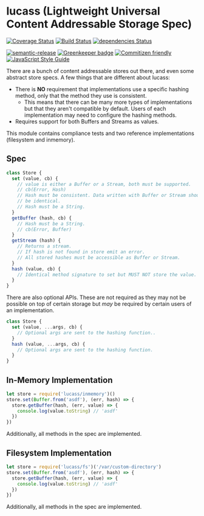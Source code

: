 # lucass (Lightweight Universal Content Addressable Storage Spec)

[![Coverage Status](https://coveralls.io/repos/github/mikeal/lucass/badge.svg?branch=master)](https://coveralls.io/github/mikeal/lucass?branch=master)
[![Build Status](https://travis-ci.org/mikeal/lucass.svg?branch=master)](https://travis-ci.org/mikeal/lucass)
[![dependencies Status](https://david-dm.org/mikeal/lucass/status.svg)](https://david-dm.org/mikeal/lucass)

[![semantic-release](https://img.shields.io/badge/%20%20%F0%9F%93%A6%F0%9F%9A%80-semantic--release-e10079.svg)](https://github.com/semantic-release/semantic-release)
[![Greenkeeper badge](https://badges.greenkeeper.io/mikeal/lucass.svg)](https://greenkeeper.io/)
[![Commitizen friendly](https://img.shields.io/badge/commitizen-friendly-brightgreen.svg)](http://commitizen.github.io/cz-cli/)
[![JavaScript Style Guide](https://img.shields.io/badge/code_style-standard-brightgreen.svg)](https://standardjs.com)

There are a bunch of content addressable stores out there, and even some abstract store specs. A few things that are different about lucass:

* There is **NO** requirement that implementations use a specific hashing method, only that the method they use is consistent.
  * This means that there can be many more types of implementations but that they aren't compatible by default. Users of each implementation may need to configure the hashing methods.
* Requires support for both Buffers and Streams as values.

This module contains compliance tests and two reference implementations (filesystem and inmemory).

## Spec

```javascript
class Store {
  set (value, cb) {
    // value is either a Buffer or a Stream, both must be supported.
    // cb(Error, Hash)
    // Hash must be consistent. Data written with Buffer or Stream should
    // be identical.
    // Hash must be a String.
  }
  getBuffer (hash, cb) {
    // Hash must be a String.
    // cb(Error, Buffer)
  }
  getStream (hash) {
    // Returns a stream.
    // If hash is not found in store emit an error.
    // All stored hashes must be accessible as Buffer or Stream.
  }
  hash (value, cb) {
    // Identical method signature to set but MUST NOT store the value.
  }
}
```

There are also optional APIs. These are not required as they may not be
possible on top of certain storage but *may* be required by certain users
of an implementation.

```javascript
class Store {
  set (value, ...args, cb) {
    // Optional args are sent to the hashing function..
  }
  hash (value, ...args, cb) {
    // Optional args are sent to the hashing function.
  }
}
```

## In-Memory Implementation

```javascript
let store = require('lucass/inmemory')()
store.set(Buffer.from('asdf'), (err, hash) => {
  store.getBuffer(hash, (err, value) => {
    console.log(value.toString) // 'asdf'
  })
})
```

Additionally, all methods in the spec are implemented.

## Filesystem Implementation

```javascript
let store = require('lucass/fs')('/var/custom-directory')
store.set(Buffer.from('asdf'), (err, hash) => {
  store.getBuffer(hash, (err, value) => {
    console.log(value.toString) // 'asdf'
  })
})
```

Additionally, all methods in the spec are implemented.
